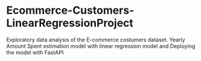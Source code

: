 # Ecommerce-Customers-LinearRegressionProject
Exploratory data analysis of the E-commerce costumers dataset. Yearly Amount Spent estimation model with linear regression model and Deploying the model with FastAPI
